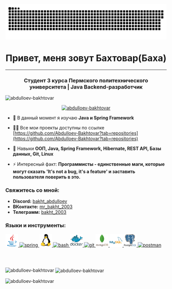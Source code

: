 <!--
[![MasterHead](https://cdn.dribbble.com/users/1446889/screenshots/3587708/media/b5078a0aa9d0363348eb9bedb2dc014b.gif)]
-->

<p align="center">
 <img width="600" src="assets/github-snake.svg" alt="snake"/>
</p>

<h1 align="center">Привет, меня зовут Бахтовар(Баха)</h1>

---

<h3 align="center">Студент 3 курса Пермского политехнического университета | Java Backend-разработчик</h3>
<!-- <img align="right" alt="Coding" width="200" src="https://cdn.dribbble.com/users/1446889/screenshots/3587708/media/b5078a0aa9d0363348eb9bedb2dc014b.gif"> 
https://github-profile-trophy.vercel.app/?username=
-->

<p align="left"> <img src="https://komarev.com/ghpvc/?username=abdulloev-bakhtovar&label=Profile%20views&color=0e75b6&style=flat" alt="abdulloev-bakhtovar" /> </p>

<p align="center"> <a href="https://github.com/ryo-ma/github-profile-trophy"><img src="https://github-profile-trophy.vercel.app/?username=abdulloev-bakhtovar&theme=monokai" alt="abdulloev-bakhtovar" /></a> </p>

- 🌱  В данный момент я изучаю **Java и Spring Framework**

- 👨‍💻 Все мои проекты доступны по ссылке [https://github.com/Abdulloev-Bakhtovar?tab=repositories](https://github.com/Abdulloev-Bakhtovar?tab=repositories)

- 💬 Навыки **ООП, Java, Spring Framework, Hibernate, REST API, Базы данных, Git, Linux**

- ⚡ Интересный факт: **Программисты - единственные маги, которые могут сказать 'It's not a bug, it's a feature' и заставить пользователя поверить в это.**

<h3 align="left">Свяжитесь со мной:</h3>

- **Discord:** [bakht_abdulloev](https://discord.gg/bakht_abdulloev)
- **ВКонтакте:** [mr_bakht_2003](https://vk.com/mr_bakht_2003)
- **Телеграмм:** [bakht_2003](https://t.me/bakht_2003)


<h3 align="left">Языки и инструменты:</h3>
<p align="left">
  <a href="https://www.java.com" target="_blank" rel="noreferrer"> <img src="https://raw.githubusercontent.com/devicons/devicon/master/icons/java/java-original.svg" alt="java" width="40" height="40"/> </a> 
  <a href="https://spring.io/" target="_blank" rel="noreferrer"> <img src="https://www.vectorlogo.zone/logos/springio/springio-icon.svg" alt="spring" width="40" height="40"/> </a>
  <a href="https://www.linux.org/" target="_blank" rel="noreferrer"> <img src="https://raw.githubusercontent.com/devicons/devicon/master/icons/linux/linux-original.svg" alt="linux" width="40" height="40"/> </a>
  <a href="https://www.gnu.org/software/bash/" target="_blank" rel="noreferrer"> <img src="https://www.vectorlogo.zone/logos/gnu_bash/gnu_bash-icon.svg" alt="bash" width="40" height="40"/> </a> 
  <a href="https://www.docker.com/" target="_blank" rel="noreferrer"> <img src="https://raw.githubusercontent.com/devicons/devicon/master/icons/docker/docker-original-wordmark.svg" alt="docker" width="40" height="40"/> </a>
  <a href="https://git-scm.com/" target="_blank" rel="noreferrer"> <img src="https://www.vectorlogo.zone/logos/git-scm/git-scm-icon.svg" alt="git" width="40" height="40"/> </a>  
  <a href="https://www.mongodb.com/" target="_blank" rel="noreferrer"> <img src="https://raw.githubusercontent.com/devicons/devicon/master/icons/mongodb/mongodb-original-wordmark.svg" alt="mongodb" width="40" height="40"/> </a> 
  <a href="https://www.mysql.com/" target="_blank" rel="noreferrer"> <img src="https://raw.githubusercontent.com/devicons/devicon/master/icons/mysql/mysql-original-wordmark.svg" alt="mysql" width="40" height="40"/> </a>
  <a href="https://www.postgresql.org" target="_blank" rel="noreferrer"> <img src="https://raw.githubusercontent.com/devicons/devicon/master/icons/postgresql/postgresql-original-wordmark.svg" alt="postgresql" width="40" height="40"/> 
  </a> <a href="https://postman.com" target="_blank" rel="noreferrer"> <img src="https://www.vectorlogo.zone/logos/getpostman/getpostman-icon.svg" alt="postman" width="40" height="40"/> </a> </p>

  <br/><br/>
  
<p><img align="left" src="https://github-readme-stats.vercel.app/api/top-langs?username=abdulloev-bakhtovar&show_icons=true&theme=radical&locale=en&layout=compact" alt="abdulloev-bakhtovar" /></p>

<p>&nbsp;<img align="center" src="https://github-readme-stats.vercel.app/api?username=abdulloev-bakhtovar&show_icons=true&theme=radical" alt="abdulloev-bakhtovar" /></p>

<p><img align="center" src="https://github-readme-streak-stats.herokuapp.com/?user=abdulloev-bakhtovar&theme=radical&" alt="abdulloev-bakhtovar" /></p>

